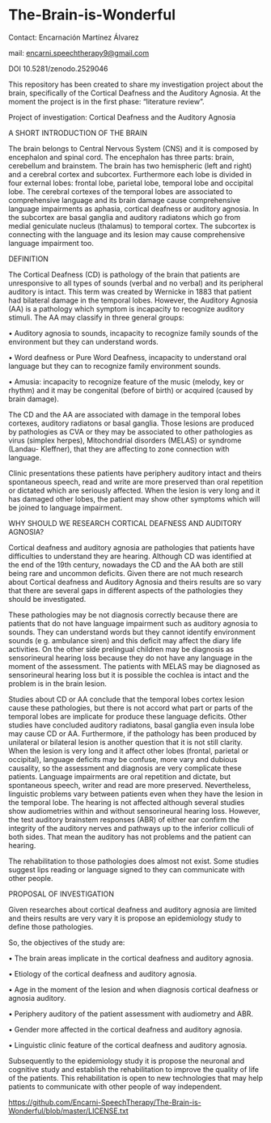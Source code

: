 # The-Brain-is-Wonderful
Contact: Encarnación Martínez Álvarez

mail: encarni.speechtherapy9@gmail.com

DOI 10.5281/zenodo.2529046 

This repository has been created to share my investigation project about the brain, specifically of the Cortical Deafness and the Auditory Agnosia. At the moment the project is in the first phase: “literature review”. 

Project of investigation: Cortical Deafness and the Auditory Agnosia

A SHORT INTRODUCTION OF THE BRAIN

The brain belongs to Central Nervous System (CNS) and it is composed by encephalon and spinal cord. The encephalon has three parts: brain, cerebellum and brainstem. The brain has two hemispheric (left and right) and a cerebral cortex and subcortex. Furthermore each lobe is divided in four external lobes: frontal lobe, parietal lobe, temporal lobe and occipital lobe. The cerebral cortexes of the temporal lobes are associated to comprehensive language and its brain damage cause comprehensive language impairments as aphasia, cortical deafness or auditory agnosia. In the subcortex are basal ganglia and auditory radiatons which go from medial geniculate nucleus (thalamus) to temporal cortex. The subcortex is connecting with the language and its lesion may cause comprehensive language impairment too.  

DEFINITION

The Cortical Deafness (CD) is pathology of the brain that patients are unresponsive to all types of sounds (verbal and no verbal) and its peripheral auditory is intact. This term was created by Wernicke in 1883 that patient had bilateral damage in the temporal lobes. However, the Auditory Agnosia (AA) is a pathology which symptom is incapacity to recognize auditory stimuli. The AA may classify in three general groups:

•	Auditory agnosia to sounds, incapacity to recognize family sounds of the environment but they can understand words.

•	Word deafness or Pure Word Deafness, incapacity to understand oral language but they can to recognize family environment sounds. 

•	Amusia: incapacity to recognize feature of the music (melody, key or rhythm) and it may be congenital (before of birth) or acquired (caused by brain damage). 

The CD and the AA are associated with damage in the temporal lobes cortexes, auditory radiatons or basal ganglia. Those lesions are produced by pathologies as CVA or they may be associated to other pathologies as virus (simplex herpes), Mitochondrial disorders (MELAS) or syndrome (Landau- Kleffner), that they are affecting to zone connection with language. 

Clinic presentations these patients have periphery auditory intact and theirs  spontaneous speech, read and write are more preserved than oral repetition or dictated which are seriously affected. When the lesion is very long and it has damaged other lobes, the patient may show other symptoms which will be joined to language impairment.

WHY SHOULD WE RESEARCH CORTICAL DEAFNESS AND AUDITORY AGNOSIA?

Cortical deafness and auditory agnosia are pathologies that patients have difficulties to understand they are hearing.  Although CD was identified at the end of the 19th century, nowadays the CD and the AA both are still being rare and uncommon deficits. Given there are not much research about Cortical deafness and Auditory Agnosia and theirs results are so vary that there are several gaps in different aspects of the pathologies they should be investigated.

These pathologies may be not diagnosis correctly because there are patients that do not have language impairment such as auditory agnosia to sounds. They can understand words but they cannot identify environment sounds (e g. ambulance siren) and this deficit may affect the diary life activities. On the other side prelingual children may be diagnosis as sensorineural hearing loss because they do not have any language in the moment of the assessment. The patients with MELAS may be diagnosed as sensorineural hearing loss but it is possible the cochlea is intact and the problem is in the brain lesion. 

Studies about CD or AA conclude that the temporal lobes cortex lesion cause these pathologies, but there is not accord what part or parts of the temporal lobes are implicate for produce these language deficits. Other studies have concluded auditory radiatons, basal ganglia even insula lobe may cause CD or AA. Furthermore, if the pathology has been produced by unilateral or bilateral lesion is another question that it is not still clarity. When the lesion is very long and it affect other lobes (frontal, parietal or occipital), language deficits may be confuse, more vary and dubious causality, so the assessment and diagnosis are very complicate these patients. Language impairments are oral repetition and dictate, but spontaneous speech, writer and read are more preserved. Nevertheless, linguistic problems vary between patients even when they have the lesion in the temporal lobe. The hearing is not affected although several studies show audiometries within and without sensorineural hearing loss. However, the test auditory brainstem responses (ABR) of either ear confirm the integrity of the auditory nerves and pathways up to the inferior colliculi of both sides. That mean the auditory has not problems and the patient can hearing. 

The rehabilitation to those pathologies does almost not exist. Some studies suggest lips reading or language signed to they can communicate with other people.

PROPOSAL OF INVESTIGATION

Given researches about cortical deafness and auditory agnosia are limited and theirs results are very vary it is propose an epidemiology study to define those pathologies.

 So, the objectives of the study are:
 
•	The brain areas implicate in the cortical deafness and auditory agnosia.

•	Etiology of the cortical deafness and auditory agnosia.

•	Age in the moment of the lesion and when diagnosis cortical deafness or agnosia auditory.

•	Periphery auditory of the patient assessment with audiometry and ABR.

•	Gender more affected in the cortical deafness and auditory agnosia.

•	Linguistic clinic feature of the cortical deafness and auditory agnosia. 

Subsequently to the epidemiology study it is propose the neuronal and cognitive study and establish the rehabilitation to improve the quality of life of the patients. This rehabilitation is open to new technologies that may help patients to communicate with other people of way independent. 


https://github.com/Encarni-SpeechTherapy/The-Brain-is-Wonderful/blob/master/LICENSE.txt




  
 

 

